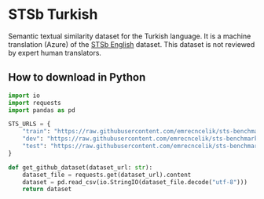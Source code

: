 # STSb Turkish

Semantic textual similarity dataset for the Turkish language. It is a machine translation (Azure) of the [STSb English](http://ixa2.si.ehu.eus/stswiki/index.php/STSbenchmark) dataset. This dataset is not reviewed by expert human translators.

## How to download in Python

```python
import io
import requests
import pandas as pd

STS_URLS = {
    "train": "https://raw.githubusercontent.com/emrecncelik/sts-benchmark-tr/main/sts-train-tr.csv",
    "dev": "https://raw.githubusercontent.com/emrecncelik/sts-benchmark-tr/main/sts-dev-tr.csv",
    "test": "https://raw.githubusercontent.com/emrecncelik/sts-benchmark-tr/main/sts-test-tr.csv",
}

def get_github_dataset(dataset_url: str):
    dataset_file = requests.get(dataset_url).content
    dataset = pd.read_csv(io.StringIO(dataset_file.decode("utf-8")))
    return dataset
```
